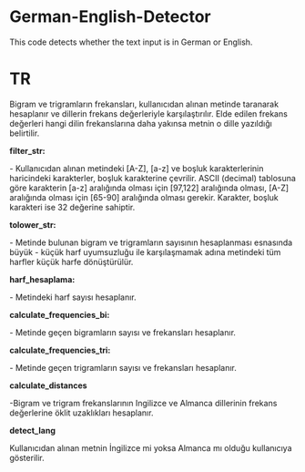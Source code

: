 # German-English-Detector
This code detects whether the text input is in German or English.

<h1>TR</h1>
<p>Bigram ve trigramların frekansları, kullanıcıdan alınan metinde taranarak hesaplanır ve dillerin frekans değerleriyle karşılaştırılır. Elde edilen frekans değerleri hangi dilin frekanslarına daha yakınsa metnin o dille yazıldığı belirtilir.</p>

<b>filter_str:</b>
<p>- Kullanıcıdan alınan metindeki [A-Z], [a-z] ve boşluk karakterlerinin haricindeki karakterler, boşluk karakterine çevrilir. ASCII (decimal) tablosuna göre karakterin [a-z] aralığında olması için [97,122] aralığında olması, [A-Z] aralığında olması için [65-90] aralığında olması gerekir. Karakter, boşluk karakteri ise 32 değerine sahiptir.</p>

<b>tolower_str:</b>
<p>- Metinde bulunan bigram ve trigramların sayısının hesaplanması esnasında büyük - küçük harf uyumsuzluğu ile karşılaşmamak adına metindeki tüm harfler küçük harfe dönüştürülür.</p>

<b>harf_hesaplama:</b>
<p>- Metindeki harf sayısı hesaplanır.</p>

<b>calculate_frequencies_bi:</b>
<p>- Metinde geçen bigramların sayısı ve frekansları hesaplanır.</p>

<b>calculate_frequencies_tri:</b>
<p>- Metinde geçen trigramların sayısı ve frekansları hesaplanır.</p>

<b>calculate_distances</b>
<p>-Bigram ve trigram frekanslarının Ingilizce ve Almanca dillerinin frekans değerlerine öklit uzaklıkları hesaplanır.</p>

<b>detect_lang</b>
<p>Kullanıcıdan alınan metnin İngilizce mi yoksa Almanca mı olduğu kullanıcıya gösterilir.</p>
